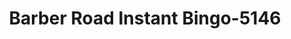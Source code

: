 ---
f_zip-code: 44203
f_state-code: OH
title: Barber Road Instant Bingo-5146
f_phone: 330-753-4588
f_city-only: Norton
f_address: 3051 Barber Road Norton
f_location-unique-id: '5146'
slug: barber-road-instant-bingo-5146
updated-on: '2024-05-30T13:46:58.046Z'
created-on: '2024-05-30T13:36:59.803Z'
published-on: '2024-05-30T13:54:32.469Z'
f_city-state: cms/city/norton-oh.md
f_company: cms/company/barber-road-instant-bingo.md
f_state: cms/state/ohio.md
layout: '[payday-loan].html'
tags: payday-loan
---
